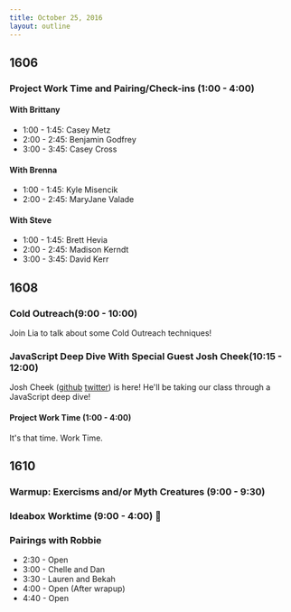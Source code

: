 ```yaml
---
title: October 25, 2016
layout: outline
---
```


## 1606

### Project Work Time and Pairing/Check-ins (1:00 - 4:00)

#### With Brittany

- 1:00 - 1:45: Casey Metz
- 2:00 - 2:45: Benjamin Godfrey
- 3:00 - 3:45: Casey Cross

#### With Brenna

- 1:00 - 1:45: Kyle Misencik
- 2:00 - 2:45: MaryJane Valade

#### With Steve

- 1:00 - 1:45: Brett Hevia
- 2:00 - 2:45: Madison Kerndt
- 3:00 - 3:45: David Kerr

## 1608

### Cold Outreach(9:00 - 10:00)

Join Lia to talk about some Cold Outreach techniques!

### JavaScript Deep Dive With Special Guest Josh Cheek(10:15 - 12:00)

Josh Cheek ([github](https://github.com/joshcheek) [twitter](https://twitter.com/josh_cheek)) is here! He'll be taking our class through a JavaScript deep dive!

#### Project Work Time (1:00 - 4:00)

It's that time. Work Time.



## 1610

### Warmup: Exercisms and/or Myth Creatures (9:00 - 9:30)

### Ideabox Worktime (9:00 - 4:00) :muscle:

### Pairings with Robbie

* 2:30 - Open
* 3:00 - Chelle and Dan
* 3:30 - Lauren and Bekah
* 4:00 - Open (After wrapup)
* 4:40 - Open
